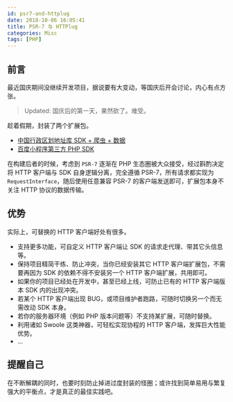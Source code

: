 ```yaml
---
id: psr7-and-httplug
date: 2018-10-06 16:05:41
title: PSR-7 与 HTTPlug
categories: Misc
tags: [PHP]
---
```


## 前言

最近国庆期间没继续开发项目，据说要有大变动，等国庆后开会讨论，内心有点方张。

> Updated: 国庆后的第一天，果然砍了。难受。

趁着假期，封装了两个扩展包。

- [中国行政区划地址库 SDK + 爬虫 + 数据](https://github.com/wi1dcard/china-divisions)
- [百度小程序第三方 PHP SDK](https://github.com/wi1dcard/baidu-mini-program-sdk)

在构建后者的时候，考虑到 `PSR-7` 逐渐在 PHP 生态圈被大众接受，经过斟酌决定将 HTTP 客户端与 SDK 自身逻辑分离，完全遵循 PSR-7，所有请求都实现为 `RequestInterface`，随后使用任意兼容 PSR-7 的客户端发送即可，扩展包本身不关注 HTTP 协议的数据传输。

## 优势

实际上，可替换的 HTTP 客户端好处有很多。

- 支持更多功能，可自定义 HTTP 客户端让 SDK 的请求走代理、带其它头信息等。
- 保持项目精简干练、防止冲突，当你已经安装其它 HTTP 客户端扩展包，不需要再因为 SDK 的依赖不得不安装另一个 HTTP 客户端扩展，共用即可。
- 如果你的项目已经处在开发中，甚至已经上线，可防止已有的 HTTP 客户端版本 SDK 内的出现冲突。
- 若某个 HTTP 客户端出现 BUG，或项目维护者跑路，可随时切换另一个而无需改动 SDK 本身。
- 若你的服务器环境（例如 PHP 版本问题等）不支持某扩展，可随时替换。
- 利用诸如 Swoole 这类神器，可轻松实现协程的 HTTP 客户端，发挥巨大性能优势。
- ...

## 提醒自己

在不断解耦的同时，也要时刻防止掉进过度封装的怪圈；或许找到简单易用与繁复强大的平衡点，才是真正的最佳实践吧。
